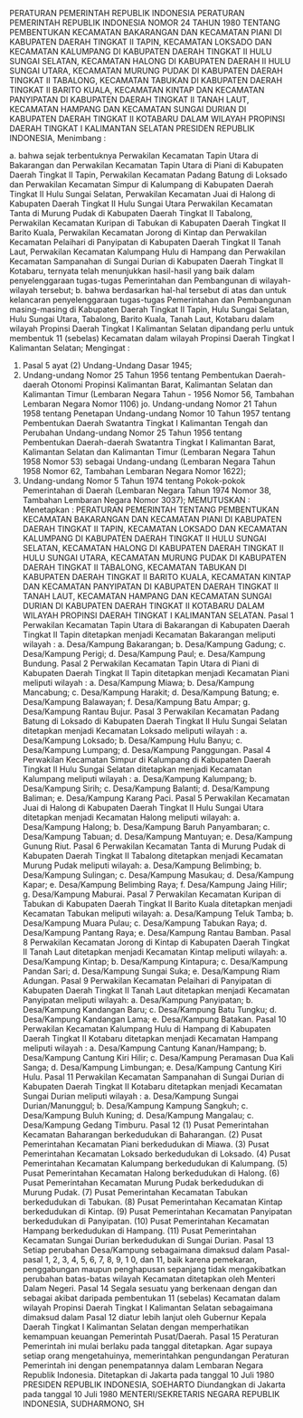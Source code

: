  PERATURAN PEMERINTAH REPUBLIK INDONESIA PERATURAN PEMERINTAH REPUBLIK INDONESIA NOMOR 24 TAHUN 1980 TENTANG PEMBENTUKAN KECAMATAN BAKARANGAN DAN KECAMATAN PIANI DI KABUPATEN DAERAH TINGKAT II TAPIN, KECAMATAN LOKSADO DAN KECAMATAN KALUMPANG DI KABUPATEN DAERAH TINGKAT II HULU SUNGAI SELATAN, KECAMATAN HALONG DI KABUPATEN DAERAH II HULU SUNGAI UTARA, KECAMATAN MURUNG PUDAK DI KABUPATEN DAERAH TINGKAT II TABALONG, KECAMATAN TABUKAN DI KABUPATEN DAERAH TINGKAT II BARITO KUALA, KECAMATAN KINTAP DAN KECAMATAN PANYIPATAN DI KABUPATEN DAERAH TINGKAT II TANAH LAUT, KECAMATAN HAMPANG DAN KECAMATAN SUNGAI DURIAN DI KABUPATEN DAERAH TINGKAT II KOTABARU DALAM WILAYAH PROPINSI DAERAH TINGKAT I KALIMANTAN SELATAN PRESIDEN REPUBLIK INDONESIA,
Menimbang :

a. bahwa sejak terbentuknya Perwakilan Kecamatan Tapin Utara di Bakarangan dan Perwakilan Kecamatan Tapin Utara di Piani di Kabupaten Daerah Tingkat II Tapin, Perwakilan Kecamatan Padang Batung di Loksado dan Perwakilan Kecamatan Simpur di Kalumpang di Kabupaten Daerah Tingkat II Hulu Sungai Selatan, Perwakilan Kecamatan Juai di Halong di Kabupaten Daerah Tingkat II Hulu Sungai Utara Perwakilan Kecamatan Tanta di Murung Pudak di Kabupaten Daerah Tingkat II Tabalong, Perwakilan Kecamatan Kuripan di Tabukan di Kabupaten Daerah Tingkat II Barito Kuala, Perwakilan Kecamatan Jorong di Kintap dan Perwakilan Kecamatan Pelaihari di Panyipatan di Kabupaten Daerah Tingkat II Tanah Laut, Perwakilan Kecamatan Kalumpang Hulu di Hampang dan Perwakilan Kecamatan Sampanahan di Sungai Durian di Kabupaten Daerah Tingkat II Kotabaru, ternyata telah menunjukkan hasil-hasil yang baik dalam penyelenggaraan tugas-tugas Pemerintahan dan Pembangunan di wilayah-wilayah tersebut;
b. bahwa berdasarkan hal-hal tersebut di atas dan untuk kelancaran penyelenggaraan tugas-tugas Pemerintahan dan Pembangunan masing-masing di Kabupaten Daerah Tingkat II Tapin, Hulu Sungai Selatan, Hulu Sungai Utara, Tabalong, Barito Kuala, Tanah Laut, Kotabaru dalam wilayah Propinsi Daerah Tingkat I Kalimantan Selatan dipandang perlu untuk membentuk 11 (sebelas) Kecamatan dalam wilayah Propinsi Daerah Tingkat I Kalimantan Selatan;
Mengingat :

1. Pasal 5 ayat (2) Undang-Undang Dasar 1945;
2. Undang-undang Nomor 25 Tahun 1956 tentang Pembentukan Daerah-daerah Otonomi Propinsi Kalimantan Barat, Kalimantan Selatan dan Kalimantan Timur (Lembaran Negara Tahun - 1956 Nomor 56, Tambahan Lembaran Negara Nomor 1106) jo. Undang-undang Nomor 21 Tahun 1958 tentang Penetapan Undang-undang Nomor 10 Tahun 1957 tentang Pembentukan Daerah Swatantra Tingkat I Kalimantan Tengah dan Perubahan Undang-undang Nomor 25 Tahun 1956 tentang Pembentukan Daerah-daerah Swatantra Tingkat I Kalimantan Barat, Kalimantan Selatan dan Kalimantan Timur (Lembaran Negara Tahun 1958 Nomor 53) sebagai Undang-undang (Lembaran Negara Tahun 1958 Nomor 62, Tambahan Lembaran Negara Nomor 1622);
3. Undang-undang Nomor 5 Tahun 1974 tentang Pokok-pokok Pemerintahan di Daerah (Lembaran Negara Tahun 1974 Nomor 38, Tambahan Lembaran Negara Nomor 3037);
MEMUTUSKAN :
 Menetapkan : PERATURAN PEMERINTAH TENTANG PEMBENTUKAN KECAMATAN BAKARANGAN DAN KECAMATAN PIANI DI KABUPATEN DAERAH TINGKAT II TAPIN, KECAMATAN LOKSADO DAN KECAMATAN KALUMPANG DI KABUPATEN DAERAH TINGKAT II HULU SUNGAI SELATAN, KECAMATAN HALONG DI KABUPATEN DAERAH TINGKAT II HULU SUNGAI UTARA, KECAMATAN MURUNG PUDAK DI KABUPATEN DAERAH TINGKAT II TABALONG, KECAMATAN TABUKAN DI KABUPATEN DAERAH TINGKAT II BARITO KUALA, KECAMATAN KINTAP DAN KECAMATAN PANYIPATAN DI KABUPATEN DAERAH TINGKAT II TANAH LAUT, KECAMATAN HAMPANG DAN KECAMATAN SUNGAI DURIAN DI KABUPATEN DAERAH TINGKAT II KOTABARU DALAM WILAYAH PROPINSI DAERAH TINGKAT I KALIMANTAN SELATAN.
Pasal 1
Perwakilan Kecamatan Tapin Utara di Bakarangan di Kabupaten Daerah Tingkat II Tapin ditetapkan menjadi Kecamatan Bakarangan meliputi wilayah :
a. Desa/Kampung Bakarangan;
b. Desa/Kampung Gadung;
c. Desa/Kampung Perigi;
d. Desa/Kampung Paul;
e. Desa/Kampung Bundung.
Pasal 2
Perwakilan Kecamatan Tapin Utara di Piani di Kabupaten Daerah Tingkat II Tapin ditetapkan menjadi Kecamatan Piani meliputi wilayah :
a. Desa/Kampung Miawa;
b. Desa/Kampung Mancabung;
c. Desa/Kampung Harakit;
d. Desa/Kampung Batung;
e. Desa/Kampung Balawayan;
f. Desa/Kampung Batu Ampar;
g. Desa/Kampung Rantau Bujur.
Pasal 3
Perwakilan Kecamatan Padang Batung di Loksado di Kabupaten Daerah Tingkat II Hulu Sungai Selatan ditetapkan menjadi Kecamatan Loksado meliputi wilayah :
a. Desa/Kampung Loksado;
b. Desa/Kampung Hulu Banyu;
c. Desa/Kampung Lumpang;
d. Desa/Kampung Panggungan.
Pasal 4
Perwakilan Kecamatan Simpur di Kalumpang di Kabupaten Daerah Tingkat II Hulu Sungai Selatan ditetapkan menjadi Kecamatan Kalumpang meliputi wilayah :
a. Desa/Kampung Kalumpang;
b. Desa/Kampung Sirih;
c. Desa/Kampung Balanti;
d. Desa/Kampung Baliman;
e. Desa/Kampung Karang Paci.
Pasal 5
Perwakilan Kecamatan Juai di Halong di Kabupaten Daerah Tingkat II Hulu Sungai Utara ditetapkan menjadi Kecamatan Halong meliputi wilayah:
a. Desa/Kampung Halong;
b. Desa/Kampung Baruh Panyambaran;
c. Desa/Kampung Tabuan;
d. Desa/Kampung Mantuyan;
e. Desa/Kampung Gunung Riut.
Pasal 6
Perwakilan Kecamatan Tanta di Murung Pudak di Kabupaten Daerah Tingkat II Tabalong ditetapkan menjadi Kecamatan Murung Pudak meliputi wilayah:
a. Desa/Kampung Belimbing;
b. Desa/Kampung Sulingan;
c. Desa/Kampung Masukau;
d. Desa/Kampung Kapar;
e. Desa/Kampung Belimbing Raya;
f. Desa/Kampung Jaing Hilir;
g. Desa/Kampung Maburai.
Pasal 7
Perwakilan Kecamatan Kuripan di Tabukan di Kabupaten Daerah Tingkat II Barito Kuala ditetapkan menjadi Kecamatan Tabukan meliputi wilayah:
a. Desa/Kampung Teluk Tamba;
b. Desa/Kampung Muara Pulau;
c. Desa/Kampung Tabukan Raya;
d. Desa/Kampung Pantang Raya;
e. Desa/Kampung Rantau Bamban.
Pasal 8
Perwakilan Kecamatan Jorong di Kintap di Kabupaten Daerah Tingkat II Tanah Laut ditetapkan menjadi Kecamatan Kintap meliputi wilayah:
a. Desa/Kampung Kintap;
b. Desa/Kampung Kintapura;
c. Desa/Kampung Pandan Sari;
d. Desa/Kampung Sungai Suka;
e. Desa/Kampung Riam Adungan.
Pasal 9
Perwakilan Kecamatan Pelaihari di Panyipatan di Kabupaten Daerah Tingkat II Tanah Laut ditetapkan menjadi Kecamatan Panyipatan meliputi wilayah:
a. Desa/Kampung Panyipatan;
b. Desa/Kampung Kandangan Baru;
c. Desa/Kampung Batu Tungku;
d. Desa/Kampung Kandangan Lama;
e. Desa/Kampung Batakan.
Pasal 10
Perwakilan Kecamatan Kalumpang Hulu di Hampang di Kabupaten Daerah Tingkat II Kotabaru ditetapkan menjadi Kecamatan Hampang meliputi wilayah :
a. Desa/Kampung Cantung Kanan/Hampang;
b. Desa/Kampung Cantung Kiri Hilir;
c. Desa/Kampung Peramasan Dua Kali Sanga;
d. Desa/Kampung Limbungan;
e. Desa/Kampung Cantung Kiri Hulu.
Pasal 11
Perwakilan Kecamatan Sampanahan di Sungai Durian di Kabupaten Daerah Tingkat II Kotabaru ditetapkan menjadi Kecamatan Sungai Durian meliputi wilayah :
a. Desa/Kampung Sungai Durian/Manunggul;
b. Desa/Kampung Kampung Sangkuh;
c. Desa/Kampung Buluh Kuning;
d. Desa/Kampung Mangalau;
c. Desa/Kampung Gedang Timburu.
Pasal 12
(1) Pusat Pemerintahan Kecamatan Baharangan berkedudukan di Baharangan.
(2) Pusat Pemerintahan Kecamatan Piani berkedudukan di Miawa.
(3) Pusat Pemerintahan Kecamatan Loksado berkedudukan di Loksado.
(4) Pusat Pemerintahan Kecamatan Kalumpang berkedudukan di Kalumpang.
(5) Pusat Pemerintahan Kecamatan Halong berkedudukan di Halong.
(6) Pusat Pemerintahan Kecamatan Murung Pudak berkedudukan di Murung Pudak.
(7) Pusat Pemerintahan Kecamatan Tabukan berkedudukan di Tabukan.
(8) Pusat Pemerintahan Kecamatan Kintap berkedudukan di Kintap.
(9) Pusat Pemerintahan Kecamatan Panyipatan berkedudukan di Panyipatan.
(10) Pusat Pemerintahan Kecamatan Hampang berkedudukan di Hampang.
(11) Pusat Pemerintahan Kecamatan Sungai Durian berkedudukan di Sungai Durian.
Pasal 13
Setiap perubahan Desa/Kampung sebagaimana dimaksud dalam Pasal-pasal 1, 2, 3, 4, 5, 6, 7, 8, 9, 1 0, dan 11, baik karena pemekaran, penggabungan maupun penghapusan sepanjang tidak mengakibatkan perubahan batas-batas wilayah Kecamatan ditetapkan oleh Menteri Dalam Negeri.
Pasal 14
Segala sesuatu yang berkenaan dengan dan sebagai akibat daripada pembentukan 11 (sebelas) Kecamatan dalam wilayah Propinsi Daerah Tingkat I Kalimantan Selatan sebagaimana dimaksud dalam Pasal 12 diatur lebih lanjut oleh Gubernur Kepala Daerah Tingkat I Kalimantan Selatan dengan memperhatikan kemampuan keuangan Pemerintah Pusat/Daerah.
Pasal 15
Peraturan Pemerintah ini mulai berlaku pada tanggal ditetapkan. Agar supaya setiap orang mengetahuinya, memerintahkan pengundangan Peraturan Pemerintah ini dengan penempatannya dalam Lembaran Negara Republik Indonesia. Ditetapkan di Jakarta pada tanggal 10 Juli 1980 PRESIDEN REPUBLIK INDONESIA, SOEHARTO Diundangkan di Jakarta pada tanggal 10 Juli 1980 MENTERI/SEKRETARIS NEGARA REPUBLIK INDONESIA, SUDHARMONO, SH